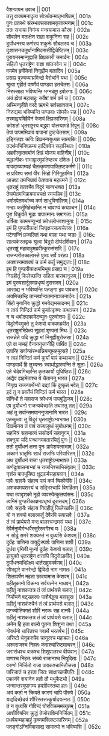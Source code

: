 वैशम्पायन उवाच ||	001    
तत्तु वाक्यमनादृत्य सोऽर्थवन्मातृभाषितम् |	001a  
पुनः प्रतस्थे संरम्भात्सकाशमकृतात्मनाम् ||	001c  
ततः सभाया निर्गम्य मन्त्रयामास कौरवः |	002a  
सौबलेन मताक्षेण राज्ञा शकुनिना सह ||	002c  
दुर्योधनस्य कर्णस्य शकुनेः सौबलस्य च |	003a  
दुःशासनचतुर्थानामिदमासीद्विचेष्टितम् ||	003c  
पुरायमस्मान्गृह्णाति क्षिप्रकारी जनार्दनः |	004a  
सहितो धृतराष्ट्रेण राज्ञा शांतनवेन च ||	004c  
वयमेव हृषीकेशं निगृह्णीम बलादिव |	005a  
प्रसह्य पुरुषव्याघ्रमिन्द्रो वैरोचनिं यथा ||	005c  
श्रुत्वा गृहीतं वार्ष्णेयं पाण्डवा हतचेतसः |	006a  
निरुत्साहा भविष्यन्ति भग्नदंष्ट्रा इवोरगाः ||	006c  
अयं ह्येषां महाबाहुः सर्वेषां शर्म वर्म च |	007a  
अस्मिन्गृहीते वरदे ऋषभे सर्वसात्वताम् |	007c  
निरुद्यमा भविष्यन्ति पाण्डवाः सोमकैः सह ||	007e   
तस्माद्वयमिहैवैनं केशवं क्षिप्रकारिणम् |	008a  
क्रोशतो धृतराष्ट्रस्य बद्ध्वा योत्स्यामहे रिपून् ||	008c  
तेषां पापमभिप्रायं पापानां दुष्टचेतसाम् |	009a  
इङ्गितज्ञः कविः क्षिप्रमन्वबुध्यत सात्यकिः ||	009c  
तदर्थमभिनिष्क्रम्य हार्दिक्येन सहास्थितः |	010a  
अब्रवीत्कृतवर्माणं क्षिप्रं योजय वाहिनीम् ||	010c  
व्यूढानीकः सभाद्वारमुपतिष्ठस्व दंशितः |	011a  
यावदाख्याम्यहं चैतत्कृष्णायाक्लिष्टकर्मणे ||	011c  
स प्रविश्य सभां वीरः सिंहो गिरिगुहामिव |	012a  
आचष्ट तमभिप्रायं केशवाय महात्मने ||	012c  
धृतराष्ट्रं ततश्चैव विदुरं चान्वभाषत |	013a  
तेषामेतमभिप्रायमाचचक्षे स्मयन्निव ||	013c  
धर्मादपेतमर्थाच्च कर्म साधुविगर्हितम् |	014a  
मन्दाः कर्तुमिहेच्छन्ति न चावाप्यं कथञ्चन ||	014c  
पुरा विकुर्वते मूढाः पापात्मानः समागताः |	015a  
धर्षिताः काममन्युभ्यां क्रोधलोभवशानुगाः ||	015c  
इमं हि पुण्डरीकाक्षं जिघृक्षन्त्यल्पचेतसः |	016a  
पटेनाग्निं प्रज्वलितं यथा बाला यथा जडाः ||	016c  
सात्यकेस्तद्वचः श्रुत्वा विदुरो दीर्घदर्शिवान् |	017a  
धृतराष्ट्रं महाबाहुमब्रवीत्कुरुसंसदि ||	017c  
राजन्परीतकालास्ते पुत्राः सर्वे परंतप |	018a  
अयशस्यमशक्यं च कर्म कर्तुं समुद्यताः ||	018c  
इमं हि पुण्डरीकाक्षमभिभूय प्रसह्य च |	019a  
निग्रहीतुं किलेच्छन्ति सहिता वासवानुजम् ||	019c  
इमं पुरुषशार्दूलमप्रधृष्यं दुरासदम् |	020a  
आसाद्य न भविष्यन्ति पतङ्गा इव पावकम् ||	020c  
अयमिच्छन्हि तान्सर्वान्यतमानाञ्जनार्दनः |	021a  
सिंहो मृगानिव क्रुद्धो गमयेद्यमसादनम् ||	021c  
न त्वयं निन्दितं कर्म कुर्यात्कृष्णः कथञ्चन |	022a  
न च धर्मादपक्रामेदच्युतः पुरुषोत्तमः ||	022c  
विदुरेणैवमुक्ते तु केशवो वाक्यमब्रवीत् |	023a  
धृतराष्ट्रमभिप्रेक्ष्य सुहृदां शृण्वतां मिथः ||	023c  
राजन्नेते यदि क्रुद्धा मां निगृह्णीयुरोजसा |	024a  
एते वा मामहं वैनाननुजानीहि पार्थिव ||	024c  
एतान्हि सर्वान्संरब्धान्नियन्तुमहमुत्सहे |	025a  
न त्वहं निन्दितं कर्म कुर्यां पापं कथञ्चन ||	025c  
पाण्डवार्थे हि लुभ्यन्तः स्वार्थाद्धास्यन्ति ते सुताः |	026a  
एते चेदेवमिच्छन्ति कृतकार्यो युधिष्ठिरः ||	026c  
अद्यैव ह्यहमेतांश्च ये चैताननु भारत |	027a  
निगृह्य राजन्पार्थेभ्यो दद्यां किं दुष्कृतं भवेत् ||	027c  
इदं तु न प्रवर्तेयं निन्दितं कर्म भारत |	028a  
संनिधौ ते महाराज क्रोधजं पापबुद्धिजम् ||	028c  
एष दुर्योधनो राजन्यथेच्छति तथास्तु तत् |	029a  
अहं तु सर्वान्समयाननुजानामि भारत ||	029c  
एतच्छ्रुत्वा तु विदुरं धृतराष्ट्रोऽभ्यभाषत |	030a  
क्षिप्रमानय तं पापं राज्यलुब्धं सुयोधनम् ||	030c  
सहमित्रं सहामात्यं ससोदर्यं सहानुगम् |	031a  
शक्नुयां यदि पन्थानमवतारयितुं पुनः ||	031c  
ततो दुर्योधनं क्षत्ता पुनः प्रावेशयत्सभाम् |	032a  
अकामं भ्रातृभिः सार्धं राजभिः परिवारितम् ||	032c  
अथ दुर्योधनं राजा धृतराष्ट्रोऽभ्यभाषत |	033a  
कर्णदुःशासनाभ्यां च राजभिश्चाभिसंवृतम् ||	033c  
नृशंस पापभूयिष्ठ क्षुद्रकर्मसहायवान् |	034a  
पापैः सहायैः संहत्य पापं कर्म चिकीर्षसि ||	034c  
अशक्यमयशस्यं च सद्भिश्चापि विगर्हितम् |	035a  
यथा त्वादृशको मूढो व्यवस्येत्कुलपांसनः ||	035c  
त्वमिमं पुण्डरीकाक्षमप्रधृष्यं दुरासदम् |	036a  
पापैः सहायैः संहत्य निग्रहीतुं किलेच्छसि ||	036c  
यो न शक्यो बलात्कर्तुं देवैरपि सवासवैः |	037a  
तं त्वं प्रार्थयसे मन्द बालश्चन्द्रमसं यथा ||	037c  
देवैर्मनुष्यैर्गन्धर्वैरसुरैरुरगैश्च यः |	038a  
न सोढुं समरे शक्यस्तं न बुध्यसि केशवम् ||	038c  
दुर्ग्रहः पाणिना वायुर्दुःस्पर्शः पाणिना शशी |	039a  
दुर्धरा पृथिवी मूर्ध्ना दुर्ग्रहः केशवो बलात् ||	039c  
इत्युक्ते धृतराष्ट्रेण क्षत्तापि विदुरोऽब्रवीत् |	040a  
दुर्योधनमभिप्रेक्ष्य धार्तराष्ट्रममर्षणम् ||	040c  
सौभद्वारे वानरेन्द्रो द्विविदो नाम नामतः |	041a  
शिलावर्षेण महता छादयामास केशवम् ||	041c  
ग्रहीतुकामो विक्रम्य सर्वयत्नेन माधवम् |	042a  
ग्रहीतुं नाशकत्तत्र तं त्वं प्रार्थयसे बलात् ||	042c  
निर्मोचने षट्सहस्राः पाशैर्बद्ध्वा महासुराः |	043a  
ग्रहीतुं नाशकंश्चैनं तं त्वं प्रार्थयसे बलात् ||	043c  
प्राग्ज्योतिषगतं शौरिं नरकः सह दानवैः |	044a  
ग्रहीतुं नाशकत्तत्र तं त्वं प्रार्थयसे बलात् ||	044c  
अनेन हि हता बाल्ये पूतना शिशुना तथा |	045a  
गोवर्धनो धारितश्च गवार्थे भरतर्षभ ||	045c  
अरिष्टो धेनुकश्चैव चाणूरश्च महाबलः |	046a  
अश्वराजश्च निहतः कंसश्चारिष्टमाचरन् ||	046c  
जरासंधश्च वक्रश्च शिशुपालश्च वीर्यवान् |	047a  
बाणश्च निहतः संख्ये राजानश्च निषूदिताः ||	047c  
वरुणो निर्जितो राजा पावकश्चामितौजसा |	048a  
पारिजातं च हरता जितः साक्षाच्छचीपतिः ||	048c  
एकार्णवे शयानेन हतौ तौ मधुकैटभौ |	049a  
जन्मान्तरमुपागम्य हयग्रीवस्तथा हतः ||	049c  
अयं कर्ता न क्रियते कारणं चापि पौरुषे |	050a  
यद्यदिच्छेदयं शौरिस्तत्तत्कुर्यादयत्नतः ||	050c  
तं न बुध्यसि गोविन्दं घोरविक्रममच्युतम् |	051a  
आशीविषमिव क्रुद्धं तेजोराशिमनिर्जितम् ||	051c  
प्रधर्षयन्महाबाहुं कृष्णमक्लिष्टकारिणम् |	052a  
पतङ्गोऽग्निमिवासाद्य सामात्यो न भविष्यसि ||	052c  
